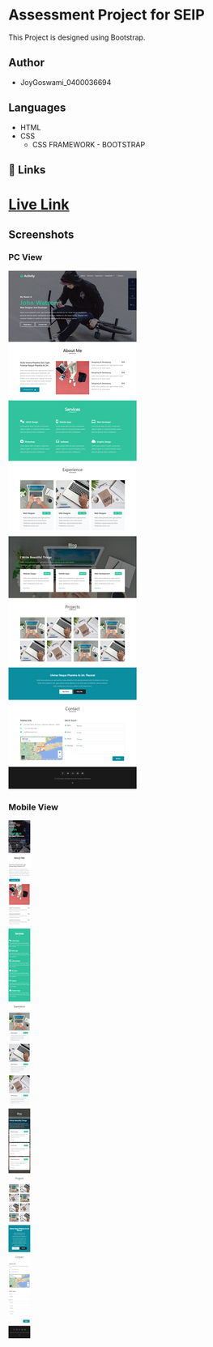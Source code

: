 # Assessment Project for SEIP

This Project is designed using Bootstrap.

## Author

- JoyGoswami_0400036694

## Languages

- HTML
- CSS
  - CSS FRAMEWORK - BOOTSTRAP

## 🔗 Links

# [Live Link](https://joygoswami.github.io/JoyGoswami__0400036694/)

## Screenshots

### PC View

![App Screenshot](https://github.com/JoyGoswami/third-assessment/blob/main/assets/full-screenshot/pcss.png?raw=true)

### Mobile View

![App Screenshot](https://github.com/JoyGoswami/third-assessment/blob/main/assets/full-screenshot/mobiless.png?raw=true)
